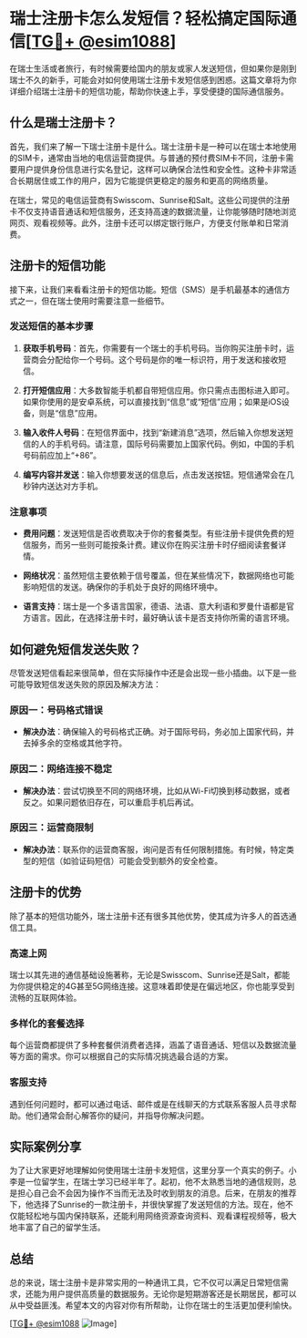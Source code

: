 # 瑞士注册卡怎么发短信？轻松搞定国际通信[[TG💪+ @esim1088](https://t.me/s/esim1088)]

在瑞士生活或者旅行，有时候需要给国内的朋友或家人发送短信，但如果你是刚到瑞士不久的新手，可能会对如何使用瑞士注册卡发短信感到困惑。这篇文章将为你详细介绍瑞士注册卡的短信功能，帮助你快速上手，享受便捷的国际通信服务。

## 什么是瑞士注册卡？

首先，我们来了解一下瑞士注册卡是什么。瑞士注册卡是一种可以在瑞士本地使用的SIM卡，通常由当地的电信运营商提供。与普通的预付费SIM卡不同，注册卡需要用户提供身份信息进行实名登记，这样可以确保合法性和安全性。这种卡非常适合长期居住或工作的用户，因为它能提供更稳定的服务和更高的网络质量。

在瑞士，常见的电信运营商有Swisscom、Sunrise和Salt。这些公司提供的注册卡不仅支持语音通话和短信服务，还支持高速的数据流量，让你能够随时随地浏览网页、观看视频等。此外，注册卡还可以绑定银行账户，方便支付账单和日常消费。

## 注册卡的短信功能

接下来，让我们来看看注册卡的短信功能。短信（SMS）是手机最基本的通信方式之一，但在瑞士使用时需要注意一些细节。

### 发送短信的基本步骤

1. **获取手机号码**：首先，你需要有一个瑞士的手机号码。当你购买注册卡时，运营商会分配给你一个号码。这个号码是你的唯一标识符，用于发送和接收短信。

2. **打开短信应用**：大多数智能手机都自带短信应用。你只需点击图标进入即可。如果你使用的是安卓系统，可以直接找到“信息”或“短信”应用；如果是iOS设备，则是“信息”应用。

3. **输入收件人号码**：在短信界面中，找到“新建消息”选项，然后输入你想发送短信的人的手机号码。请注意，国际号码需要加上国家代码。例如，中国的手机号码前应加上“+86”。

4. **编写内容并发送**：输入你想要发送的信息后，点击发送按钮。短信通常会在几秒钟内送达对方手机。

### 注意事项

- **费用问题**：发送短信是否收费取决于你的套餐类型。有些注册卡提供免费的短信服务，而另一些则可能按条计费。建议你在购买注册卡时仔细阅读套餐详情。
  
- **网络状况**：虽然短信主要依赖于信号覆盖，但在某些情况下，数据网络也可能影响短信的发送。确保你的手机处于良好的网络环境中。

- **语言支持**：瑞士是一个多语言国家，德语、法语、意大利语和罗曼什语都是官方语言。因此，在选择注册卡时，最好确认该卡是否支持你所需的语言环境。

## 如何避免短信发送失败？

尽管发送短信看起来很简单，但在实际操作中还是会出现一些小插曲。以下是一些可能导致短信发送失败的原因及解决方法：

### 原因一：号码格式错误

- **解决办法**：确保输入的号码格式正确。对于国际号码，务必加上国家代码，并去掉多余的空格或其他字符。

### 原因二：网络连接不稳定

- **解决办法**：尝试切换至不同的网络环境，比如从Wi-Fi切换到移动数据，或者反之。如果问题依旧存在，可以重启手机后再试。

### 原因三：运营商限制

- **解决办法**：联系你的运营商客服，询问是否有任何限制措施。有时候，特定类型的短信（如验证码短信）可能会受到额外的安全检查。

## 注册卡的优势

除了基本的短信功能外，瑞士注册卡还有很多其他优势，使其成为许多人的首选通信工具。

### 高速上网

瑞士以其先进的通信基础设施著称，无论是Swisscom、Sunrise还是Salt，都能为你提供稳定的4G甚至5G网络连接。这意味着即使是在偏远地区，你也能享受到流畅的互联网体验。

### 多样化的套餐选择

每个运营商都提供了多种套餐供消费者选择，涵盖了语音通话、短信以及数据流量等方面的需求。你可以根据自己的实际情况挑选最合适的方案。

### 客服支持

遇到任何问题时，都可以通过电话、邮件或是在线聊天的方式联系客服人员寻求帮助。他们通常会耐心解答你的疑问，并指导你解决问题。

## 实际案例分享

为了让大家更好地理解如何使用瑞士注册卡发短信，这里分享一个真实的例子。小李是一位留学生，在瑞士学习已经半年了。起初，他不太熟悉当地的通信规则，总是担心自己会不会因为操作不当而无法及时收到朋友的消息。后来，在朋友的推荐下，他选择了Sunrise的一款注册卡，并很快掌握了发送短信的方法。现在，他不仅能轻松地与国内保持联系，还能利用网络资源查询资料、观看课程视频等，极大地丰富了自己的留学生活。

## 总结

总的来说，瑞士注册卡是非常实用的一种通讯工具，它不仅可以满足日常短信需求，还能为用户提供高质量的数据服务。无论你是短期游客还是长期居民，都可以从中受益匪浅。希望本文的内容对你有所帮助，让你在瑞士的生活更加便利愉快。

[[TG💪+ @esim1088](https://t.me/s/esim1088) ![Image](https://i.postimg.cc/4NQfJmqS/Snipaste-2025-05-13-00-14-12.png)]